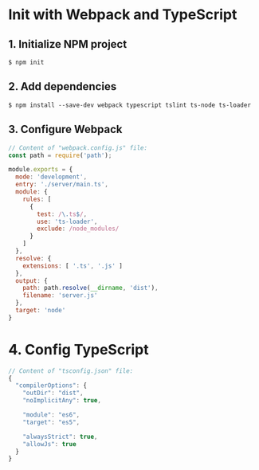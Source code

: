 # Init with Webpack and TypeScript

## 1. Initialize NPM project
```shell
$ npm init
```

## 2. Add dependencies
```shell
$ npm install --save-dev webpack typescript tslint ts-node ts-loader
```

## 3. Configure Webpack
```javascript
// Content of "webpack.config.js" file:
const path = require('path');

module.exports = {
  mode: 'development',
  entry: './server/main.ts',
  module: {
    rules: [
      {
        test: /\.ts$/,
        use: 'ts-loader',
        exclude: /node_modules/
      }
    ]
  },
  resolve: {
    extensions: [ '.ts', '.js' ]
  },
  output: {
    path: path.resolve(__dirname, 'dist'),
    filename: 'server.js'
  },
  target: 'node'
}
```

# 4. Config TypeScript
```javascript
// Content of "tsconfig.json" file:
{
  "compilerOptions": {
    "outDir": "dist",
    "noImplicitAny": true,

    "module": "es6",
    "target": "es5",

    "alwaysStrict": true,
    "allowJs": true
  }
}
```
